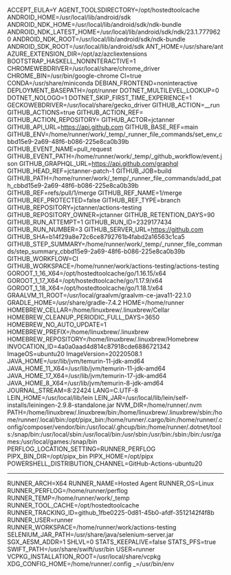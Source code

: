 ACCEPT_EULA=Y
AGENT_TOOLSDIRECTORY=/opt/hostedtoolcache
ANDROID_HOME=/usr/local/lib/android/sdk
ANDROID_NDK_HOME=/usr/local/lib/android/sdk/ndk-bundle
ANDROID_NDK_LATEST_HOME=/usr/local/lib/android/sdk/ndk/23.1.7779620
ANDROID_NDK_ROOT=/usr/local/lib/android/sdk/ndk-bundle
ANDROID_SDK_ROOT=/usr/local/lib/android/sdk
ANT_HOME=/usr/share/ant
AZURE_EXTENSION_DIR=/opt/az/azcliextensions
BOOTSTRAP_HASKELL_NONINTERACTIVE=1
CHROMEWEBDRIVER=/usr/local/share/chrome_driver
CHROME_BIN=/usr/bin/google-chrome
CI=true
CONDA=/usr/share/miniconda
DEBIAN_FRONTEND=noninteractive
DEPLOYMENT_BASEPATH=/opt/runner
DOTNET_MULTILEVEL_LOOKUP=0
DOTNET_NOLOGO=1
DOTNET_SKIP_FIRST_TIME_EXPERIENCE=1
GECKOWEBDRIVER=/usr/local/share/gecko_driver
GITHUB_ACTION=__run
GITHUB_ACTIONS=true
GITHUB_ACTION_REF=
GITHUB_ACTION_REPOSITORY=
GITHUB_ACTOR=jctanner
GITHUB_API_URL=https://api.github.com
GITHUB_BASE_REF=main
GITHUB_ENV=/home/runner/work/_temp/_runner_file_commands/set_env_cbbd15e9-2a69-48f6-b086-225e8ca0b39b
GITHUB_EVENT_NAME=pull_request
GITHUB_EVENT_PATH=/home/runner/work/_temp/_github_workflow/event.json
GITHUB_GRAPHQL_URL=https://api.github.com/graphql
GITHUB_HEAD_REF=jctanner-patch-1
GITHUB_JOB=build
GITHUB_PATH=/home/runner/work/_temp/_runner_file_commands/add_path_cbbd15e9-2a69-48f6-b086-225e8ca0b39b
GITHUB_REF=refs/pull/1/merge
GITHUB_REF_NAME=1/merge
GITHUB_REF_PROTECTED=false
GITHUB_REF_TYPE=branch
GITHUB_REPOSITORY=jctanner/actions-testing
GITHUB_REPOSITORY_OWNER=jctanner
GITHUB_RETENTION_DAYS=90
GITHUB_RUN_ATTEMPT=1
GITHUB_RUN_ID=2329177434
GITHUB_RUN_NUMBER=3
GITHUB_SERVER_URL=https://github.com
GITHUB_SHA=b14f29a8e72c6ce8792761b4fabd2a16563c1ca5
GITHUB_STEP_SUMMARY=/home/runner/work/_temp/_runner_file_commands/step_summary_cbbd15e9-2a69-48f6-b086-225e8ca0b39b
GITHUB_WORKFLOW=CI
GITHUB_WORKSPACE=/home/runner/work/actions-testing/actions-testing
GOROOT_1_16_X64=/opt/hostedtoolcache/go/1.16.15/x64
GOROOT_1_17_X64=/opt/hostedtoolcache/go/1.17.9/x64
GOROOT_1_18_X64=/opt/hostedtoolcache/go/1.18.1/x64
GRAALVM_11_ROOT=/usr/local/graalvm/graalvm-ce-java11-22.1.0
GRADLE_HOME=/usr/share/gradle-7.4.2
HOME=/home/runner
HOMEBREW_CELLAR=/home/linuxbrew/.linuxbrew/Cellar
HOMEBREW_CLEANUP_PERIODIC_FULL_DAYS=3650
HOMEBREW_NO_AUTO_UPDATE=1
HOMEBREW_PREFIX=/home/linuxbrew/.linuxbrew
HOMEBREW_REPOSITORY=/home/linuxbrew/.linuxbrew/Homebrew
INVOCATION_ID=4a0a0aad4d814c87918cde6886721342
ImageOS=ubuntu20
ImageVersion=20220508.1
JAVA_HOME=/usr/lib/jvm/temurin-11-jdk-amd64
JAVA_HOME_11_X64=/usr/lib/jvm/temurin-11-jdk-amd64
JAVA_HOME_17_X64=/usr/lib/jvm/temurin-17-jdk-amd64
JAVA_HOME_8_X64=/usr/lib/jvm/temurin-8-jdk-amd64
JOURNAL_STREAM=8:22424
LANG=C.UTF-8
LEIN_HOME=/usr/local/lib/lein
LEIN_JAR=/usr/local/lib/lein/self-installs/leiningen-2.9.8-standalone.jar
NVM_DIR=/home/runner/.nvm
PATH=/home/linuxbrew/.linuxbrew/bin:/home/linuxbrew/.linuxbrew/sbin:/home/runner/.local/bin:/opt/pipx_bin:/home/runner/.cargo/bin:/home/runner/.config/composer/vendor/bin:/usr/local/.ghcup/bin:/home/runner/.dotnet/tools:/snap/bin:/usr/local/sbin:/usr/local/bin:/usr/sbin:/usr/bin:/sbin:/bin:/usr/games:/usr/local/games:/snap/bin
PERFLOG_LOCATION_SETTING=RUNNER_PERFLOG
PIPX_BIN_DIR=/opt/pipx_bin
PIPX_HOME=/opt/pipx
POWERSHELL_DISTRIBUTION_CHANNEL=GitHub-Actions-ubuntu20
***
RUNNER_ARCH=X64
RUNNER_NAME=Hosted Agent
RUNNER_OS=Linux
RUNNER_PERFLOG=/home/runner/perflog
RUNNER_TEMP=/home/runner/work/_temp
RUNNER_TOOL_CACHE=/opt/hostedtoolcache
RUNNER_TRACKING_ID=github_1fbe0225-0d81-45b0-afdf-3512142f4f8b
RUNNER_USER=runner
RUNNER_WORKSPACE=/home/runner/work/actions-testing
SELENIUM_JAR_PATH=/usr/share/java/selenium-server.jar
SGX_AESM_ADDR=1
SHLVL=0
STATS_KEEPALIVE=false
STATS_PFS=true
SWIFT_PATH=/usr/share/swift/usr/bin
USER=runner
VCPKG_INSTALLATION_ROOT=/usr/local/share/vcpkg
XDG_CONFIG_HOME=/home/runner/.config
_=/usr/bin/env
